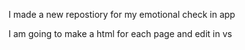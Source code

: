 I made a new repostiory for my emotional check in app

I am going to make a html for each page and edit in vs
